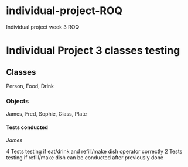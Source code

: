# individual-project-ROQ
Individual project week 3 ROQ

# Individual Project 3 classes testing

## Classes

Person, Food, Drink

### Objects

James, Fred, Sophie, Glass, Plate

#### Tests conducted

*James*

4 Tests testing if eat/drink and refill/make dish operator correctly
2 Tests testing if refill/make dish can be conducted after previously done